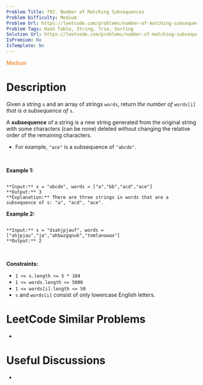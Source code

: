 ```yaml
---
Problem Title: 792. Number of Matching Subsequences
Problem Difficulty: Medium
Problem Url: https://leetcode.com/problems/number-of-matching-subsequences/
Problem Tags: Hash Table, String, Trie, Sorting
Solution Url: https://leetcode.com/problems/number-of-matching-subsequences/solution/
IsPremium: No
IsTemplate: No
---
```


<span style="color: rgb(239, 108, 0);">Medium</span>

# Description

Given a string `s` and an array of strings `words`, return *the number of* `words[i]` *that is a subsequence of* `s`.


A **subsequence** of a string is a new string generated from the original string with some characters (can be none) deleted without changing the relative order of the remaining characters.


* For example, `"ace"` is a subsequence of `"abcde"`.


 


**Example 1:**



```

**Input:** s = "abcde", words = ["a","bb","acd","ace"]
**Output:** 3
**Explanation:** There are three strings in words that are a subsequence of s: "a", "acd", "ace".

```

**Example 2:**



```

**Input:** s = "dsahjpjauf", words = ["ahjpjau","ja","ahbwzgqnuk","tnmlanowax"]
**Output:** 2

```

 


**Constraints:**


* `1 <= s.length <= 5 * 104`
* `1 <= words.length <= 5000`
* `1 <= words[i].length <= 50`
* `s` and `words[i]` consist of only lowercase English letters.




# LeetCode Similar Problems

- []()

# Useful Discussions

- []()
